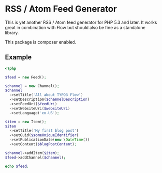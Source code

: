 RSS / Atom Feed Generator
=========================

This is yet another RSS / Atom feed generator for PHP 5.3 and later. It works great
in combination with Flow but should also be fine as a standalone library.

This package is composer enabled.

Example
-------

```php
<?php

$feed = new Feed();

$channel = new Channel();
$channel
  ->setTitle('All about TYPO3 Flow')
  ->setDescription($channelDescription)
  ->setFeedUri($feedUri)
  ->setWebsiteUri($websiteUri)
  ->setLanguage('en-US');

$item = new Item();
$item
  ->setTitle('My first blog post')
  ->setGuid($someUniqueIdentifier)
  ->setPublicationDate(new \DateTime())
  ->setContent($blogPostContent);

$channel->addItem($item);
$feed->addChannel($channel);

echo $feed;

```
